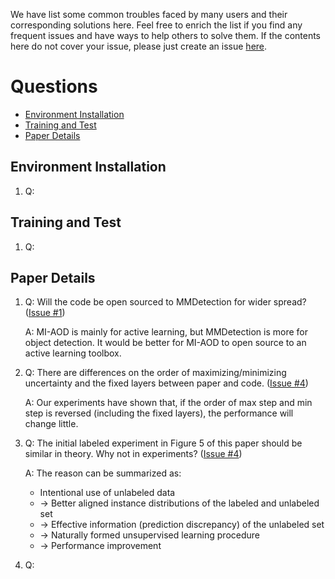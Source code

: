 We have list some common troubles faced by many users and their corresponding solutions here.
Feel free to enrich the list if you find any frequent issues and have ways to help others to solve them.
If the contents here do not cover your issue, please just create an issue [here](../../issues).

# Questions

<!-- TOC -->

- [Environment Installation](#environment-installation)
- [Training and Test](#training-and-test)
- [Paper Details](#paper-details)

<!-- TOC -->

## Environment Installation

1.  Q:

## Training and Test

1.  Q:

## Paper Details

1.  Q: Will the code be open sourced to MMDetection for wider spread? ([Issue #1](../../issues/1))

    A: MI-AOD is mainly for active learning, but MMDetection is more for object detection.
    It would be better for MI-AOD to open source to an active learning toolbox. 

2.  Q: There are differences on the order of maximizing/minimizing uncertainty and the fixed layers between paper and code. ([Issue #4](../../issues/4))

    A: Our experiments have shown that, if the order of max step and min step is reversed (including the fixed layers), the performance will change little.
        
3.  Q: The initial labeled experiment in Figure 5 of this paper should be similar in theory. Why not in experiments? ([Issue #4](../../issues/4))

    A: The reason can be summarized as:
    - Intentional use of unlabeled data
    - -> Better aligned instance distributions of the labeled and unlabeled set
    - -> Effective information (prediction discrepancy) of the unlabeled set
    - -> Naturally formed unsupervised learning procedure
    - -> Performance improvement

4.  Q: 

